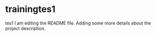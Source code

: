 # trainingtes1
tes1
I am editing the README file. Adding some more details about the project description.
